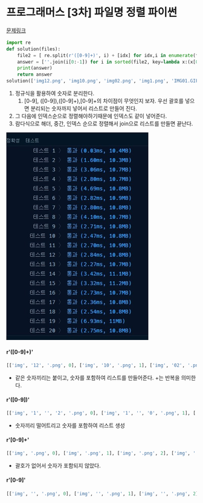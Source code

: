 # 프로그래머스 [3차] 파일명 정렬 파이썬

[문제링크](https://programmers.co.kr/learn/courses/30/lessons/17686)

```python
import re
def solution(files):
    file2 = [ re.split(r'([0-9]+)', i) + [idx] for idx,i in enumerate(files)]
    answer = [''.join(i[0:-1]) for i in sorted(file2, key=lambda x:(x[0].lower(),int(x[1]),x[-1]))]
    print(answer)
    return answer
solution(['img12.png', 'img10.png', 'img02.png', 'img1.png', 'IMG01.GIF', 'img02.png', 'img2.JPG', 'img10.png', 'img12.png'])
```

1. 정규식을 활용하여 숫자로 분리한다.
   1. [0-9], ([0-9]),([0-9]+),[0-9]+의 차이점이 무엇인지 보자. 우선 괄호를 넣으면 분리되는 숫자까지 넣어서 리스트로 만들어 진다.
2. 그 다음에 인덱스순으로 정렬해야하기때문에 인덱스도 같이 넣어준다.
3. 람다식으로 해더, 중간, 인덱스 순으로 정렬해서 join으로 리스트를 만들면 끝난다.

![05](../img/05.jpg)

#### r'([0-9]+)'

```python
[['img', '12', '.png', 0], ['img', '10', '.png', 1], ['img', '02', '.png', 2], ['img', '1', '.png', 3], ['IMG', '01', '.GIF', 4], ['img', '02', '.png', 5], ['img', '2', '.JPG', 6], ['img', '10', '.png', 7], ['img', '12', '.png', 8]]
```

- 같은 숫자끼리는 붙이고, 숫자를 포함하여 리스트를 만들어준다. +는 반복을 의미한다.

#### r'([0-9])'

```python
[['img', '1', '', '2', '.png', 0], ['img', '1', '', '0', '.png', 1], ['img', '0', '', '2', '.png', 2], ['img', '1', '.png', 3], ['IMG', '0', '', '1', '.GIF', 4], ['img', '0', '', '2', '.png', 5], ['img', '2', '.JPG', 6], ['img', '1', '', '0', '.png', 7], ['img', '1', '', '2', '.png', 8]]
```

- 숫자끼리 떨어트리고 숫자를 포함하여 리스트 생성

#### r'[0-9]+'

```python
[['img', '.png', 0], ['img', '.png', 1], ['img', '.png', 2], ['img', '.png', 3], ['IMG', '.GIF', 4], ['img', '.png', 5], ['img', '.JPG', 6], ['img', '.png', 7], ['img', '.png', 8]]
```

- 괄호가 없어서 숫자가 포함되지  않았다.

#### r'[0-9]'

```python
[['img', '', '.png', 0], ['img', '', '.png', 1], ['img', '', '.png', 2], ['img', '.png', 3], ['IMG', '', '.GIF', 4], ['img', '', '.png', 5], ['img', '.JPG', 6], ['img', '', '.png', 7], ['img', '', '.png', 8]]
```

